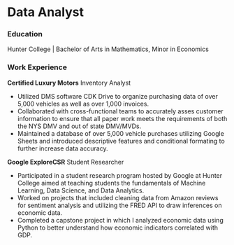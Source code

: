 # Data Analyst
### Education
Hunter College | Bachelor of Arts in Mathematics, Minor in Economics
### Work Experience
**Certified Luxury Motors**
Inventory Analyst
- Utilized DMS software CDK Drive to organize purchasing data of over 5,000 vehicles as well as over 1,000 invoices.
- Collaborated with cross-functional teams to accurately asses customer information to ensure that all paper work meets the requirements of both the NYS DMV and out of state DMV/MVDs.
- Maintained a database of over 5,000 vehicle purchases utilizing Google Sheets and introduced descriptive features and conditional formating to further increase data accuracy.

**Google ExploreCSR**
Student Researcher
- Participated in a student research program hosted by Google at Hunter College aimed at teaching students the fundamentals of Machine Learning, Data Science, and Data Analytics.
- Worked on projects that included cleaning data from Amazon reviews for sentiment analysis and utilizing the FRED API to draw inferences on economic data.
- Completed a capstone project in which I analyzed economic data using Python to better understand how economic indicators correlated with GDP.
